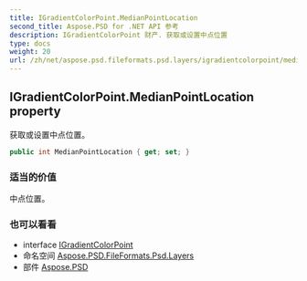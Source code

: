 ```yaml
---
title: IGradientColorPoint.MedianPointLocation
second_title: Aspose.PSD for .NET API 参考
description: IGradientColorPoint 财产. 获取或设置中点位置
type: docs
weight: 20
url: /zh/net/aspose.psd.fileformats.psd.layers/igradientcolorpoint/medianpointlocation/
---
```

## IGradientColorPoint.MedianPointLocation property

获取或设置中点位置。

```csharp
public int MedianPointLocation { get; set; }
```

### 适当的价值

中点位置。

### 也可以看看

* interface [IGradientColorPoint](../)
* 命名空间 [Aspose.PSD.FileFormats.Psd.Layers](../../igradientcolorpoint/)
* 部件 [Aspose.PSD](../../../)


